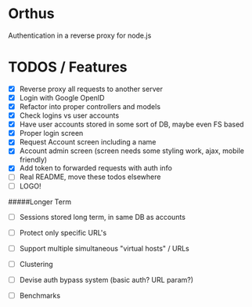 Orthus
======

Authentication in a reverse proxy for node.js


TODOS / Features
=====
- [x] Reverse proxy all requests to another server
- [x] Login with Google OpenID
- [x] Refactor into proper controllers and models
- [x] Check logins vs user accounts
- [x] Have user accounts stored in some sort of DB, maybe even FS based
- [x] Proper login screen
- [x] Request Account screen including a name
- [x] Account admin screen (screen needs some styling work, ajax, mobile friendly)
- [x] Add token to forwarded requests with auth info
- [ ] Real README, move these todos elsewhere
- [ ] LOGO!

#####Longer Term
- [ ] Sessions stored long term, in same DB as accounts
- [ ] Protect only specific URL's
- [ ] Support multiple simultaneous "virtual hosts" / URLs
- [ ] Clustering
- [ ] Devise auth bypass system (basic auth? URL param?)
- [ ] Benchmarks

